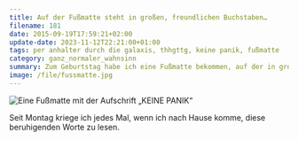 ```yaml
---
title: Auf der Fußmatte steht in großen, freundlichen Buchstaben…
filename: 181
date: 2015-09-19T17:59:21+02:00
update-date: 2023-11-12T22:21:00+01:00
tags: per anhalter durch die galaxis, thhgttg, keine panik, fußmatte
category: ganz_normaler_wahnsinn
summary: Zum Geburtstag habe ich eine Fußmatte bekommen, auf der in großen, freundlichen Buchstaben „KEINE PANIK“ steht.
image: /file/fussmatte.jpg
---
```

![Eine Fußmatte mit der Aufschrift „KEINE PANIK“](/file/fussmatte.jpg "Diese Fußmatte verkauft sich etwas besser als die Encyclopaedia Galactica.")

Seit Montag kriege ich jedes Mal, wenn ich nach Hause komme, diese beruhigenden Worte zu lesen.

